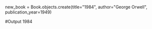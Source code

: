 
new_book = Book.objects.create(title="1984", author="George Orwell", publication_year=1949)

#Output
1984
